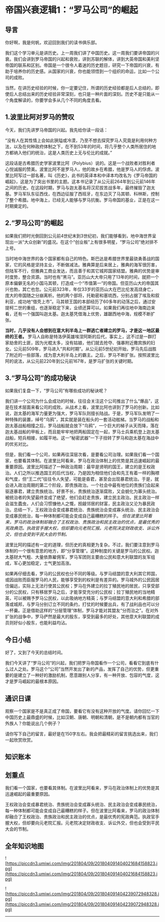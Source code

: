 # 帝国兴衰逻辑1：“罗马公司”的崛起

## 导言

你好啊，我是何帆，欢迎回到我们的读书俱乐部。

我们这个学习单元是讲历史。上一周我们讲了中国历史。这一周我们要讲帝国的兴衰。我们会讲到罗马帝国的兴起和衰败，讲到苏联的解体，讲到大英帝国和美利坚帝国的联系和区别。帝国是一个很令人着迷的历史题目，研究一下帝国的兴衰，有助于培养你的历史感。从国家的兴衰，你也能领悟到一个组织的命运，比如一个公司的成败。

当然，在讲历史经验的时候，你一定要记住，所谓的历史经验都是后人总结的，即使后人总结出来的历史经验非常深刻，也只是一种片面的深刻。历史不是只能从一个角度解读的，你要学会多从几个不同的角度去看。

## 1.波里比阿对罗马的赞叹

今天，我们先讲罗马帝国的兴起。我先给你读一段话：

“没有人在其性情上会如此狭隘或冷漠，乃至不想去探究罗马人究竟是利用何种方法，以及在何种政府体制之下，在不到53年的时间，将几乎整个人类所居住的地方都纳入他们的统治，这是人类历史上无与伦比的成就。”

这段话是古希腊历史学家波里比阿（Polybius）说的。这是一个战败者对胜利者心悦诚服的赞美。波里比阿不是罗马人，他的故乡在希腊，他是罗马人的俘虏。波里比阿写过一部名著，叫《历史》，此书的英译本和中译本均改名为《罗马帝国的崛起》，这是为了突出书里的主题。这本书记录了从公元前264年到公元前146年之间的历史。在这段时期，罗马与迦太基名将汉尼拔苦战多年，最终摧毁了迦太基。罗马军队东征西伐，在西边征服了西班牙，在东边灭了马其顿、科林斯，控制了整个希腊。地中海上，已经无人能够与罗马抗衡。罗马帝国的基业，正是在这一时期奠定的。

## 2.“罗马公司”的崛起

如果我们把时光倒回到公元前4世纪末到3世纪初，我们能够看到，地中海世界呈现出一派“大众创新”的盛况。在这个“创业板”上有很多明星，“罗马公司”绝对排不上号。

当时地中海世界的各个国家都有自己的特色。斯巴达是希腊世界里最骁勇善战的国家，它的风格是坚持主业，不断做减法。雅典算是后来居上，雅典的海军很厉害，但陆军不行，但雅典工商业发达，而且善于和其它城邦国家结盟。雅典的优势是审时度势，整合资源。当时也有“黑马”。亚历山大大帝只用了13年的时间，就把一个原本偏僻无名的小国马其顿，打造成一个“市值第一”的帝国。但亚历山大的帝国其兴也勃，其亡也忽。公元前323年，年仅33岁的亚历山大在巴比伦发高烧身亡，庞大的帝国随之分崩离析。他的两个部将，托勒密和塞琉西，分别占据了埃及和叙利亚，成功地“借壳上市”。马其顿王国的本部经历了60多年的动荡之后，通过安提柯二世的重组，也逐渐稳定下来，业绩还算可以。如果我们再往地中海南边来看，还有一个强国叫迦太基。迦太基凭借海上优势，雄踞西地中海，规模不断扩张。

 **当时，几乎没有人会想到在意大利半岛上一群逃亡者建立的罗马，才是这一地区最终的王者。** 罗马人自称是特洛伊英雄埃涅阿斯的后代，事实上，这不过是一群打家劫舍的土匪，因为光棍太多，没有姑娘，他们就去抢夺、强暴附近撒宾族的妇女。公元前509年，罗马进入“共和时期”。从公元前5世纪初开始，罗马先后战胜了附近的一些部落，成为意大利半岛上的霸主。之后，罗马不断扩张。按照波里比阿的说法，从公元前220年到公元前167年，是罗马扩张的关键时期。

## 3.“罗马公司”的成功秘诀

如果我们复盘一下，“罗马公司”有哪些成功的秘诀呢？

我们讲一个公司为什么会成功的时候，往往会关注这个公司推出了什么“爆品”，这是在技术层面来看公司的成败。从战术上看，波里比阿也讲到了罗马的创新。比如说，迦太基的海军力量更为强大，罗马军队则擅长陆战。于是，罗马军队发明了一种特殊的装置，绰号“乌鸦”，其实就是装在船头的一套活动舷梯。当罗马的战船和迦太基战船相撞之后，罗马战船就会放下“乌鸦”，一个巨大的梯子从天而降，落在迦太基战船的甲板上，而且能牢牢地把两船固定在一起，罗马士兵乘机登上迦太基战船，短兵相接，如履平地。这一“秘密武器”一下子扭转了罗马和迦太基在海战中的优劣对比。

但是，我们看一个公司，如果再往深层次看，是要看公司治理。如果我们看一个国家，也要看其体制。在波里比阿看来，罗马在政治体制上的优势是其迅速崛起的最重要原因。波里比阿描述了一种政治周期：最早是贤明的国王，建立的是王权政治。人们之所以推选国王的后代当权，乃是因为相信他们会和先王有着一样的胸襟和气度，但“王二代”往往令人失望，可能是昏君，甚至会出现暴君统治。于是，就会进入政治周期的第二个阶段，即贵族政治。一个社会中最有地位的贵族们会起来驱逐暴君，建立贵族统治。好景不长，贵族统治逐渐腐败，又会蜕化为寡头统治。被统治者的失望最终变成了绝望，他们会赶走贵族，建立民主政治。民主政治一样会滋生蠹虫，人们会习惯慷他人之慨，觊觎邻居的财富，民主政治又沦为暴民政治。总结一下，王权政治会变成暴君统治、贵族统治会变成寡头统治、民主政治会变成暴民统治，每一种体制都可能会变成自己最糟糕的样子。 *但在波里比阿看来，罗马的政治体制却融合了王权政治、贵族政治和民主政治的优点，是最优秀的宪政典范。执政官手握大权，但却要向元老院汇报。元老院决定财政收支、诉讼外交，但也会受到平民大会的节制。*

波里比阿的描述有一定的道理，但历史的真相更为复杂。不过，我们要注意到罗马体制的一个很有意思的地方，即“分享管理”。这种制度的关键是罗马的公民权。迦太基财大气粗、大量依靠雇佣军，罗马军团则主要由公民和意大利联盟的友军组成，军心更加稳定，士气更加高涨。

如果再仔细去看，罗马的公民权也分不同的等级。与罗马结盟的意大利其它邦国，或因战败而臣服罗马的人民，能够享受到的权利是有差异的。罗马城外的公民因居住偏远，实际上无法行使其公民权；罗马在外建立的拉丁殖民地的居民，只享受部分的公民权，只有移居罗马之后，才能享受充分的公民权；拉丁殖民地的当地精英，可以被赐予罗马公民权，以此吸纳地方精英；与罗马结盟的意大利和希腊的部落或城邦，与罗马分别订立不同的条约，打仗的时候要出兵，有了战利品也可以分一杯羹。正是借助这样的“分层管理”体制，罗马才能对其盟友“分而治之”。在对外扩张的战争中，罗马俨然是最大的股东，享受到最多的好处，其他意大利联盟的成员则好似小股东，也能利益均沾。

## 今日小结

好了，又到了今天的总结时间。

我们今天讲了“罗马公司”的兴起，我们把罗马帝国看作一个公司，看看它到底有什么过人之处。罗马这个“公司”当然开发出了新的产品，发挥了自己的优势，但更重要的是建立了一种好的激励机制，愿意跟别人分享，有一种开放、包容的气度，这才是罗马崛起的最根本原因。

## 通识日课

观察一个国家是不是真正成了帝国，要看它有没有这种开放的气度。请你回忆一下中国历史上最鼎盛的时候，比如汉朝、唐朝、明朝和清朝，是不是朝内都有当官的外族人？你能说出几个例子？

请你写下自己的留言，最好是在150字左右。我会把最精彩的留言挑选出来，我们一起欣赏欣赏。

## 知识账本

## 划重点

我们看一个国家，也要看其体制。在波里比阿看来，罗马在政治体制上的优势是其迅速崛起的最重要原因。

王权政治会变成暴君统治、贵族统治会变成寡头统治、民主政治会变成暴民统治，每一种体制都可能会变成自己最糟糕的样子。但在波里比阿看来，罗马的政治体制却融合了王权政治、贵族政治和民主政治的优点，是最优秀的宪政典范。执政官手握大权，但却要向元老院汇报。元老院决定财政收支、诉讼外交，但也会受到平民大会的节制。

## 全年知识地图

![https://piccdn3.umiwi.com/img/201804/09/201804091404021684158823.jpg](https://piccdn3.umiwi.com/img/201804/09/201804091404021684158823.jpg)

![https://piccdn3.umiwi.com/img/201804/09/201804091404239072948328.jpg](https://piccdn3.umiwi.com/img/201804/09/201804091404239072948328.jpg)

---
